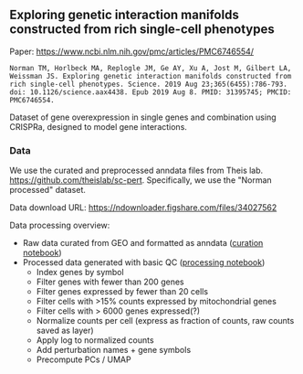 ## Exploring genetic interaction manifolds constructed from rich single-cell phenotypes

Paper: https://www.ncbi.nlm.nih.gov/pmc/articles/PMC6746554/

```
Norman TM, Horlbeck MA, Replogle JM, Ge AY, Xu A, Jost M, Gilbert LA, Weissman JS. Exploring genetic interaction manifolds constructed from rich single-cell phenotypes. Science. 2019 Aug 23;365(6455):786-793. doi: 10.1126/science.aax4438. Epub 2019 Aug 8. PMID: 31395745; PMCID: PMC6746554.
```

Dataset of gene overexpression in single genes and combination using CRISPRa, designed to model gene interactions.

### Data
We use the curated and preprocessed anndata files from Theis lab.
https://github.com/theislab/sc-pert. Specifically, we use the "Norman processed" dataset.

Data download URL: https://ndownloader.figshare.com/files/34027562

Data processing overview:
* Raw data curated from GEO and formatted as anndata ([curation notebook](https://nbviewer.ipython.org/github/theislab/sc-pert/blob/main/datasets/Norman_2019_curation.ipynb))
* Processed data generated with basic QC ([processing notebook](https://nbviewer.ipython.org/github/theislab/sc-pert/blob/main/datasets/Norman_2019.ipynb))
    * Index genes by symbol
    * Filter genes with fewer than 200 genes
    * Filter genes expressed by fewer than 20 cells
    * Filter cells with >15% counts expressed by mitochondrial genes
    * Filter cells with > 6000 genes expressed(?)
    * Normalize counts per cell (express as fraction of counts, raw counts saved as layer)
    * Apply log to normalized counts
    * Add perturbation names + gene symbols
    * Precompute PCs / UMAP
